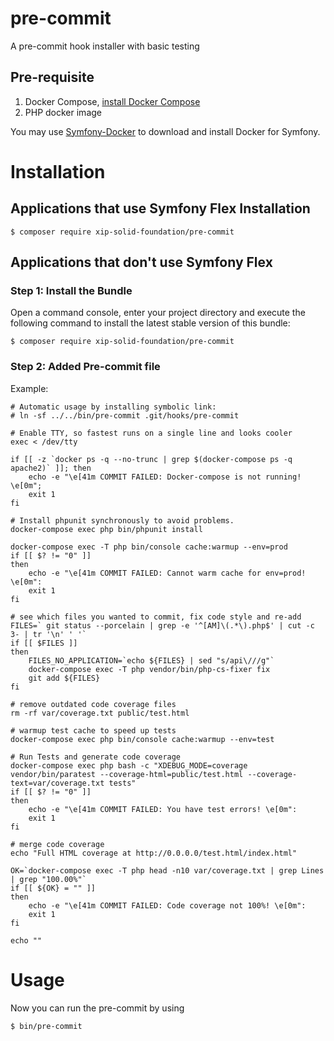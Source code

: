 # pre-commit

A pre-commit hook installer with basic testing


## Pre-requisite

1. Docker Compose, [install Docker Compose](https://docs.docker.com/compose/install/)
2. PHP docker image

You may use [Symfony-Docker](https://github.com/dunglas/symfony-docker) to download and install Docker for Symfony.

Installation
=

Applications that use Symfony Flex Installation
-

```
$ composer require xip-solid-foundation/pre-commit
```

Applications that don't use Symfony Flex
-
### Step 1: Install the Bundle

Open a command console, enter your project directory and execute the
following command to install the latest stable version of this bundle:

```console
$ composer require xip-solid-foundation/pre-commit
```

### Step 2: Added Pre-commit file


Example:
```#!/usr/bin/env bash
# Automatic usage by installing symbolic link:
# ln -sf ../../bin/pre-commit .git/hooks/pre-commit

# Enable TTY, so fastest runs on a single line and looks cooler
exec < /dev/tty

if [[ -z `docker ps -q --no-trunc | grep $(docker-compose ps -q apache2)` ]]; then
    echo -e "\e[41m COMMIT FAILED: Docker-compose is not running! \e[0m";
    exit 1
fi

# Install phpunit synchronously to avoid problems.
docker-compose exec php bin/phpunit install

docker-compose exec -T php bin/console cache:warmup --env=prod
if [[ $? != "0" ]]
then
    echo -e "\e[41m COMMIT FAILED: Cannot warm cache for env=prod! \e[0m":
    exit 1
fi

# see which files you wanted to commit, fix code style and re-add
FILES=` git status --porcelain | grep -e '^[AM]\(.*\).php$' | cut -c 3- | tr '\n' ' '`
if [[ $FILES ]]
then
    FILES_NO_APPLICATION=`echo ${FILES} | sed "s/api\///g"`
    docker-compose exec -T php vendor/bin/php-cs-fixer fix
    git add ${FILES}
fi

# remove outdated code coverage files
rm -rf var/coverage.txt public/test.html

# warmup test cache to speed up tests
docker-compose exec php bin/console cache:warmup --env=test

# Run Tests and generate code coverage
docker-compose exec php bash -c "XDEBUG_MODE=coverage vendor/bin/paratest --coverage-html=public/test.html --coverage-text=var/coverage.txt tests"
if [[ $? != "0" ]]
then
    echo -e "\e[41m COMMIT FAILED: You have test errors! \e[0m":
    exit 1
fi

# merge code coverage
echo "Full HTML coverage at http://0.0.0.0/test.html/index.html"

OK=`docker-compose exec -T php head -n10 var/coverage.txt | grep Lines | grep "100.00%"`
if [[ ${OK} = "" ]]
then
    echo -e "\e[41m COMMIT FAILED: Code coverage not 100%! \e[0m":
    exit 1
fi

echo ""
```

Usage
=
Now you can run the pre-commit by using 

```
$ bin/pre-commit
```